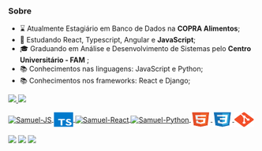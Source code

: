 ### Sobre

- ⌛ Atualmente Estagiário em Banco de Dados na **COPRA Alimentos**;
- 📕 Estudando React, Typescript, Angular e **JavaScript**;
- 🎓 Graduando em Análise e Desenvolvimento de Sistemas pelo **Centro Universitário - FAM** ;
- 📚 Conhecimentos nas linguagens: JavaScript e Python;
- 📚 Conhecimentos nos frameworks: React e Django;

<div>
  <a href="https://github-readme-stats.vercel.app/api?username=samalvesd&show_icons=true&theme=radical&include_all_commits=true&count_private=true" target="_blank">
  <img height="180em" src="https://github-readme-stats.vercel.app/api?username=samalvesd&show_icons=true&theme=radical&include_all_commits=true&count_private=true"/>
  <a href="https://github-readme-stats.vercel.app/api/top-langs/?username=samalvesd&layout=compact&langs_count=7&theme=radical" target="_blank">
  <img height="140em" src="https://github-readme-stats.vercel.app/api/top-langs/?username=samalvesd&layout=compact&langs_count=7&theme=radical"/>
</div>
<div style="display: inline_block"><br>
  <img align="center" alt="Samuel-JS" height="30" width="40" src="https://cdn.jsdelivr.net/gh/devicons/devicon/icons/javascript/javascript-original.svg">
  <img align="center" alt="Israel-TS" height="30" width="40" src="https://github.com/devicons/devicon/blob/master/icons/typescript/typescript-original.svg">
  <img align="center" alt="Samuel-React" height="30" width="40" src="https://cdn.jsdelivr.net/gh/devicons/devicon/icons/react/react-original.svg">
  <img align="center" alt="Samuel-Python" height="30" width="40" src="https://cdn.jsdelivr.net/gh/devicons/devicon/icons/python/python-original.svg">
  <img align="center" alt="Samuel-HTML" height="30" width="40" src="https://raw.githubusercontent.com/devicons/devicon/master/icons/html5/html5-original.svg">
  <img align="center" alt="Samuel-CSS" height="30" width="40" src="https://raw.githubusercontent.com/devicons/devicon/master/icons/css3/css3-original.svg">
  <img align="center" alt="Samuel-GIT" height="30" width="40" src="https://github.com/devicons/devicon/blob/master/icons/git/git-original.svg">
</div>
<br>
<div> 
  <a href="https://www.linkedin.com/in/samuelalves10/" target="_blank"><img src="https://img.shields.io/badge/LinkedIn-0077B5?style=for-the-badge&logo=linkedin&logoColor=white" target="_blank"></a>
  <a href = "https://www.instagram.com/samalves7/"><img src="https://img.shields.io/badge/Instagram-E4405F?style=for-the-badge&logo=instagram&logoColor=white"></a>
  <a href = "mailto:samalves.dev@gmail.com"><img src="https://img.shields.io/badge/Gmail-D14836?style=for-the-badge&logo=gmail&logoColor=white" target="_blank"></a>
</div>
